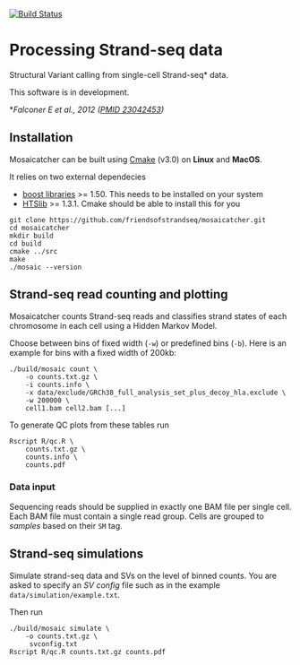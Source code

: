[![Build Status](https://travis-ci.org/friendsofstrandseq/mosaicatcher.svg?branch=develop)](https://travis-ci.org/friendsofstrandseq/mosaicatcher)

# Processing Strand-seq data

Structural Variant calling from single-cell Strand-seq* data.

This software is in development.

**Falconer E et al., 2012 ([PMID 23042453](https://www.ncbi.nlm.nih.gov/pubmed/23042453))*


## Installation

Mosaicatcher can be built using [Cmake](https://cmake.org/) (v3.0) on **Linux** and **MacOS**. 

It relies on two external dependecies

 * [boost libraries](http://www.boost.org/) >= 1.50. This needs to be installed on your system
 * [HTSlib](https://github.com/samtools/htslib) >= 1.3.1. Cmake should be able to install this for you

```
git clone https://github.com/friendsofstrandseq/mosaicatcher.git
cd mosaicatcher
mkdir build
cd build
cmake ../src
make
./mosaic --version
```

## Strand-seq read counting and plotting

Mosaicatcher counts Strand-seq reads and classifies strand states of each chromosome in each cell
using a Hidden Markov Model.

Choose between bins of fixed width (`-w`) or predefined bins (`-b`). 
Here is an example for bins with a fixed width of 200kb:

```
./build/mosaic count \
    -o counts.txt.gz \
    -i counts.info \
    -x data/exclude/GRCh38_full_analysis_set_plus_decoy_hla.exclude \
    -w 200000 \
    cell1.bam cell2.bam [...]
```

To generate QC plots from these tables run

```
Rscript R/qc.R \
    counts.txt.gz \
    counts.info \
    counts.pdf
```

### Data input

Sequencing reads should be supplied in exactly one BAM file per single cell.
Each BAM file must contain a single read group. Cells are grouped to 
*samples* based on their `SM` tag.


## Strand-seq simulations

Simulate strand-seq data and SVs on the level of binned counts. You are asked to specify an *SV config* file such as in the example `data/simulation/example.txt`.

Then run

```
./build/mosaic simulate \
    -o counts.txt.gz \
	 svconfig.txt
Rscript R/qc.R counts.txt.gz counts.pdf
```


